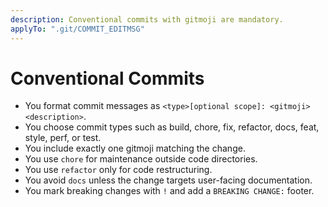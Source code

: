 ```yaml
---
description: Conventional commits with gitmoji are mandatory.
applyTo: ".git/COMMIT_EDITMSG"
---
```


# Conventional Commits

- You format commit messages as `<type>[optional scope]: <gitmoji> <description>`.
- You choose commit types such as build, chore, fix, refactor, docs, feat, style, perf, or test.
- You include exactly one gitmoji matching the change.
- You use `chore` for maintenance outside code directories.
- You use `refactor` only for code restructuring.
- You avoid `docs` unless the change targets user-facing documentation.
- You mark breaking changes with `!` and add a `BREAKING CHANGE:` footer.
